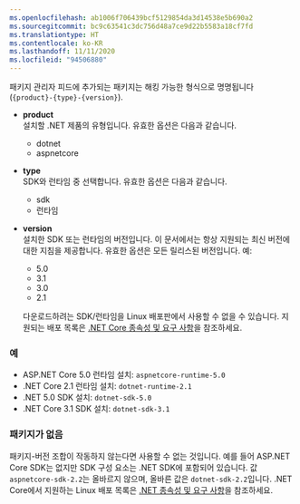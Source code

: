 ```yaml
---
ms.openlocfilehash: ab1006f706439bcf5129854da3d14538e5b690a2
ms.sourcegitcommit: bc9c63541c3dc756d48a7ce9d22b5583a18cf7fd
ms.translationtype: HT
ms.contentlocale: ko-KR
ms.lasthandoff: 11/11/2020
ms.locfileid: "94506880"
---
```


패키지 관리자 피드에 추가되는 패키지는 해킹 가능한 형식으로 명명됩니다(`{product}-{type}-{version}`).

- **product**\
설치할 .NET 제품의 유형입니다. 유효한 옵션은 다음과 같습니다.

  - dotnet
  - aspnetcore

- **type**\
SDK와 런타임 중 선택합니다. 유효한 옵션은 다음과 같습니다.

  - sdk
  - 런타임

- **version**\
설치한 SDK 또는 런타임의 버전입니다. 이 문서에서는 항상 지원되는 최신 버전에 대한 지침을 제공합니다. 유효한 옵션은 모든 릴리스된 버전입니다. 예:

  - 5.0
  - 3.1
  - 3.0
  - 2.1

  다운로드하려는 SDK/런타임을 Linux 배포판에서 사용할 수 없을 수 있습니다. 지원되는 배포 목록은 [.NET Core 종속성 및 요구 사항](../linux.md)을 참조하세요.

### <a name="examples"></a>예

- ASP.NET Core 5.0 런타임 설치: `aspnetcore-runtime-5.0`
- .NET Core 2.1 런타임 설치: `dotnet-runtime-2.1`
- .NET 5.0 SDK 설치: `dotnet-sdk-5.0`
- .NET Core 3.1 SDK 설치: `dotnet-sdk-3.1`

### <a name="package-missing"></a>패키지가 없음

패키지-버전 조합이 작동하지 않는다면 사용할 수 없는 것입니다. 예를 들어 ASP.NET Core SDK는 없지만 SDK 구성 요소는 .NET SDK에 포함되어 있습니다. 값 `aspnetcore-sdk-2.2`는 올바르지 않으며, 올바른 값은 `dotnet-sdk-2.2`입니다. .NET Core에서 지원하는 Linux 배포 목록은 [.NET 종속성 및 요구 사항](../linux.md)을 참조하세요.
